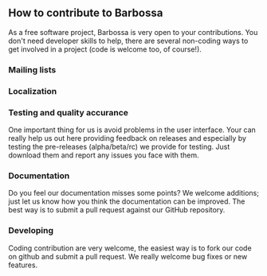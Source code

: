 ## How to contribute to Barbossa

As a free software project, Barbossa is very open to your contributions. You don't need developer 
skills to help, there are several non-coding ways to get involved in a project (code is welcome 
too, of course!).

### Mailing lists

### Localization

### Testing and quality accurance

One important thing for us is avoid problems in the user interface. Your can really help us out here
providing feedback on releases and especially by testing the pre-releases (alpha/beta/rc) we provide
for testing. Just download them and report any issues you face with them.

### Documentation

Do you feel our documentation misses some points? We welcome additions; just let us know how you think 
the documentation can be improved. The best way is to submit a pull request against our GitHub
repository.

### Developing

Coding contribution are very welcome, the easiest way is to fork our code on github and submit a
pull request. We really welcome bug fixes or new features.

